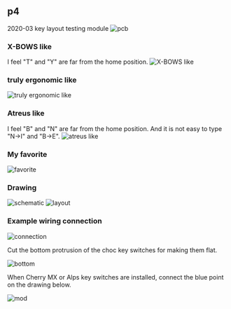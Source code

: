 ## p4
2020-03 key layout testing module
![pcb](p4_pcb.jpg)

### X-BOWS like
I feel "T" and "Y" are far from the home position.
![X-BOWS like](p4_x-bows.jpg)

### truly ergonomic like
![truly ergonomic like](p4_truly-ergonomic.jpg)

### Atreus like
I feel "B" and "N" are far from the home position.
And it is not easy to type "N->I" and "B->E".
![atreus like](p4_atreus.jpg)

### My favorite
![favorite](p4_20210411.jpg)

### Drawing
![schematic](p4_schematic.png)
![layout](p4_layout.png)

### Example wiring connection
![connection](p4_connection.png)

Cut the bottom protrusion of the choc key switches for making them flat.

![bottom](p4_bottom.jpg)

When Cherry MX or Alps key switches are installed, connect the blue point on the drawing below.

![mod](p4_layout_mod.png)
